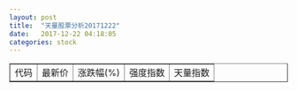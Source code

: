 ```yaml
---
layout: post
title:  "天量股票分析20171222"
date:   2017-12-22 04:18:05
categories: stock
---
```

<script type="text/javascript">
var stockList = []
</script>

<table border="1">
 <tr>
  <td>代码</td>
  <td>最新价</td>
  <td>涨跌幅(%)</td>
 <td>强度指数</td>
 <td>天量指数</td>
</tr>
</table>

